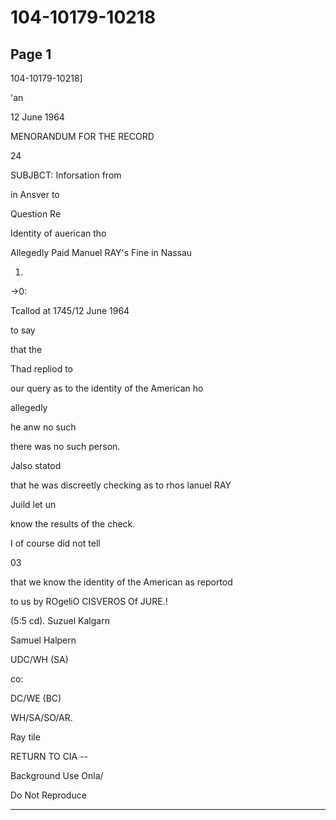 # 104-10179-10218

## Page 1

104-10179-10218]

'an

12 June 1964

MENORANDUM FOR THE RECORD

24

SUBJBCT: Inforsation from

in Ansver to

Question Re

Identity of auerican tho

Allegedly Paid Manuel RAY's Fine in Nassau

1.

→0:

Tcallod at 1745/12 June 1964

to say

that the

Thad repliod to

our query as to the identity of the American ho

allegedly

he anw no such

there was no such person.

Jalso statod

that he was discreetly checking as to rhos lanuel RAY

Juild let un

know the results of the check.

I of course did not tell

03

that we know the identity of the American as reportod

to us by ROgeliO CISVEROS Of JURE.!

(5:5 cd). Suzuel Kalgarn

Samuel Halpern

UDC/WH (SA)

co:

DC/WE (BC)

WH/SA/SO/AR.

Ray tile

RETURN TO CIA --

Background Use Onla/

Do Not Reproduce

---

